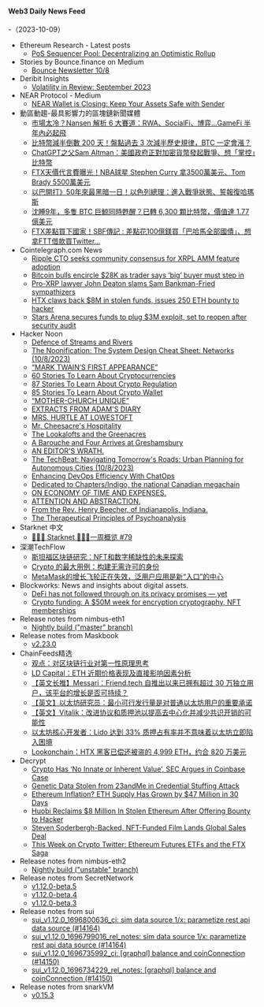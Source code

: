 #### Web3 Daily News Feed
-（2023-10-09）

- Ethereum Research - Latest posts
  - [PoS Sequencer Pool: Decentralizing an Optimistic Rollup](https://ethresear.ch/t/pos-sequencer-pool-decentralizing-an-optimistic-rollup/16760/13)
- Stories by Bounce.finance on Medium
  - [Bounce Newsletter 10/8](https://bouncefinance.medium.com/bounce-newsletter-10-8-322fc5f26b33?source=rss-74b4e5aa79f6------2)
- Deribit Insights
  - [Volatility in Review: September 2023](https://insights.deribit.com/industry/volatility-in-review-september-2023/)
- NEAR Protocol - Medium
  - [NEAR Wallet is Closing: Keep Your Assets Safe with Sender](https://medium.com/nearprotocol/near-wallet-is-closing-keep-your-assets-safe-with-sender-0d796be4a60a?source=rss----1128a53be4a7---4)
- 動區動趨-最具影響力的區塊鏈新聞媒體
  - [市場太冷？Nansen 解析 6 大賽道：RWA、SocialFi、博弈…GameFi 半年內必起飛](https://www.blocktempo.com/below-are-6-themes-alex-svanevik-thinks-will-play-a-role-in-the-next-cycle/)
  - [比特幣減半倒數 200 天！盤點過去 3 次減半歷史規律，BTC 一定會漲？](https://www.blocktempo.com/bitcoins-halving-countdown-is-less-than-200-days-away/)
  - [ChatGPT之父Sam Altman：美國政府正對加密貨幣發起戰爭、想「掌控」比特幣](https://www.blocktempo.com/sam-altman-the-u-s-government-is-waging-war-on-crypto/)
  - [FTX天價代言費曝光！NBA球星 Stephen Curry 拿3500萬美元、Tom Brady 5500萬美元](https://www.blocktempo.com/nba-superstar-currys-sky-high-endorsement-fee-for-ftx-revealed-the-big-short-authors-defense-of-sbf-backfires-facing-criticism/)
  - [以巴開打》50年來最黑暗一日！以色列總理：進入戰爭狀態、誓報復哈瑪斯](https://www.blocktempo.com/the-israel-palestinian-conflict-rekindles/)
  - [沈睡9年，多隻 BTC 巨鯨同時甦醒？已轉 6,300 顆比特幣，價值達 1.77 億美元](https://www.blocktempo.com/several-whales-collectively-transferred-btc-in-early-october/)
  - [FTX差點買下國家！SBF傳記 : 差點花100億鎂買「巴哈馬全部國債」、想拿FTT借款買Twitter…](https://www.blocktempo.com/sbf-wanted-to-spend-10-billion-dollars-to-buy-the-bahamas/)
- Cointelegraph.com News
  - [Ripple CTO seeks community consensus for XRPL AMM feature adoption](https://cointelegraph.com/news/ripple-cto-seeks-community-consensus-for-xrpl-amm-feature-adoption)
  - [Bitcoin bulls encircle $28K as trader says ‘big’ buyer must step in](https://cointelegraph.com/news/bitcoin-bulls-28k-trader-btc-price-big-buyer)
  - [Pro-XRP lawyer John Deaton slams Sam Bankman-Fried sympathizers](https://cointelegraph.com/news/pro-xrp-lawyer-john-deaton-slams-sam-bankman-fried-sympathizers)
  - [HTX claws back $8M in stolen funds, issues 250 ETH bounty to hacker](https://cointelegraph.com/news/htx-claws-back-stolen-funds-issues-250-eth-bounty)
  - [Stars Arena secures funds to plug $3M exploit, set to reopen after security audit](https://cointelegraph.com/news/stars-arena-secures-funds-to-plug-exploit)
- Hacker Noon
  - [Defence of Streams and Rivers](https://hackernoon.com/defence-of-streams-and-rivers?source=rss)
  - [The Noonification: The System Design Cheat Sheet: Networks (10/8/2023)](https://hackernoon.com/10-8-2023-noonification?source=rss)
  - [“MARK TWAIN’S FIRST APPEARANCE”](https://hackernoon.com/mark-twains-first-appearance?source=rss)
  - [60 Stories To Learn About Cryptocurrencies](https://hackernoon.com/60-stories-to-learn-about-cryptocurrencies?source=rss)
  - [87 Stories To Learn About Crypto Regulation](https://hackernoon.com/87-stories-to-learn-about-crypto-regulation?source=rss)
  - [85 Stories To Learn About Crypto Wallet](https://hackernoon.com/85-stories-to-learn-about-crypto-wallet?source=rss)
  - [“MOTHER-CHURCH UNIQUE”](https://hackernoon.com/mother-church-unique?source=rss)
  - [EXTRACTS FROM ADAM'S DIARY](https://hackernoon.com/extracts-from-adams-diary?source=rss)
  - [MRS. HURTLE AT LOWESTOFT](https://hackernoon.com/mrs-hurtle-at-lowestoft?source=rss)
  - [Mr. Cheesacre's Hospitality](https://hackernoon.com/mr-cheesacres-hospitality?source=rss)
  - [The Lookalofts and the Greenacres](https://hackernoon.com/the-lookalofts-and-the-greenacres?source=rss)
  - [A Barouche and Four Arrives at Greshamsbury](https://hackernoon.com/a-barouche-and-four-arrives-at-greshamsbury?source=rss)
  - [AN EDITOR'S WRATH.](https://hackernoon.com/an-editors-wrath?source=rss)
  - [The TechBeat: Navigating Tomorrow's Roads: Urban Planning for Autonomous Cities (10/8/2023)](https://hackernoon.com/10-8-2023-techbeat?source=rss)
  - [Enhancing DevOps Efficiency With ChatOps](https://hackernoon.com/enhancing-devops-efficiency-with-chatops?source=rss)
  - [Dedicated to Chapters/Indigo, the national Canadian megachain](https://hackernoon.com/dedicated-to-chaptersindigo-the-national-canadian-megachain?source=rss)
  - [ON ECONOMY OF TIME AND EXPENSES.](https://hackernoon.com/on-economy-of-time-and-expenses?source=rss)
  - [ATTENTION AND ABSTRACTION.](https://hackernoon.com/attention-and-abstraction?source=rss)
  - [From the Rev. Henry Beecher, of Indianapolis, Indiana.](https://hackernoon.com/from-the-rev-henry-beecher-of-indianapolis-indiana?source=rss)
  - [The Therapeutical Principles of Psychoanalysis](https://hackernoon.com/the-therapeutical-principles-of-psychoanalysis?source=rss)
- Starknet 中文
  - [👩🏽‍🚀 Starknet 👨🏽‍🚀一周概览 #79](https://starknetzh.substack.com/p/starknet-79-f40)
- 深潮TechFlow
  - [斯坦福区块链研究：NFT和数字稀缺性的未来探索](https://techflowpost.mirror.xyz/rR5L9xsYzfMHFLghs7vzfRwalIQuJqS_Jvej1hGAQDk)
  - [Crypto 的最大用例：构建无需许可的身份](https://techflowpost.mirror.xyz/9qd_snec9nUgDUMGneJ2oWxe5TzAKdfMtzHtfcObqWw)
  - [MetaMask的增长飞轮正在失效，泛用户应用是新“入口”的中心](https://techflowpost.mirror.xyz/iRxjG5XFWyp7cEdJ52FqY437Es6TDwk3tx0Vm4lZeXs)
- Blockworks: News and insights about digital assets.
  - [DeFi has not followed through on its privacy promises — yet](https://blockworks.co/news/privacy-defi-zero-knowledge-proof-regulators)
  - [Crypto funding: A $50M week for encryption cryptography, NFT memberships](https://blockworks.co/news/funding-cryptography-nft-memberships-perpetual-exchanges)
- Release notes from nimbus-eth1
  - [Nightly build ("master" branch)](https://github.com/status-im/nimbus-eth1/releases/tag/nightly)
- Release notes from Maskbook
  - [v2.23.0](https://github.com/DimensionDev/Maskbook/releases/tag/v2.23.0)
- ChainFeeds精选
  - [观点：对区块链行业对第一性原理思考](https://twitter.com/hiCaptainZ/status/1710549383958450487)
  - [LD Capital：ETH 近期价格表现及直接影响因素分析](https://ld-capital.medium.com/eth%E8%BF%91%E6%9C%9F%E4%BB%B7%E6%A0%BC%E8%A1%A8%E7%8E%B0%E5%8F%8A%E7%9B%B4%E6%8E%A5%E5%BD%B1%E5%93%8D%E5%9B%A0%E7%B4%A0%E5%88%86%E6%9E%90-e80acfc9b08f)
  - [【英文长推】Messari：Friend.tech 自推出以来已拥有超过 30 万独立用户，该平台的增长是否可持续？](https://twitter.com/0xallyzach/status/1710293876542427163)
  - [【英文】以太坊研究员：最小可行发行量是对普通以太坊用户的重要承诺](https://notes.ethereum.org/@anderselowsson/MinimumViableIssuance)
  - [【英文】Vitalik：改进协议和质押池以提高去中心化并减少共识开销的可能性](https://notes.ethereum.org/@vbuterin/staking_2023_10)
  - [以太坊核心开发者：Lido 达到 33% 质押占有率并不意味着以太坊立即陷入困境](https://twitter.com/econoar/status/1710778133266518326)
  - [Lookonchain：HTX 黑客已偿还被盗的 4,999 ETH，约合 820 万美元](https://twitter.com/lookonchain/status/1710650621018468487)
- Decrypt
  - [Crypto Has ‘No Innate or Inherent Value’, SEC Argues in Coinbase Case](https://decrypt.co/200625/crypto-has-no-innate-or-inherent-value-sec-argues-in-coinbase-case)
  - [Genetic Data Stolen from 23andMe in Credential Stuffing Attack](https://decrypt.co/200618/23andme-genetic-data-theft-ashkenazi-jewish-chinese-ancestry)
  - [Ethereum Inflation? ETH Supply Has Grown by $47 Million in 30 Days](https://decrypt.co/200520/ethereum-inflation-eth-supply-has-grown-by-47-million-in-30-days)
  - [Huobi Reclaims $8 Million In Stolen Ethereum After Offering Bounty to Hacker](https://decrypt.co/200604/huobi-reclaims-8-million-in-stolen-eth-after-offering-bounty-to-hacker)
  - [Steven Soderbergh-Backed, NFT-Funded Film Lands Global Sales Deal](https://decrypt.co/200521/steven-soderbergh-backed-nft-funded-film-lands-global-sales-deal)
  - [This Week on Crypto Twitter: Ethereum Futures ETFs and the FTX Saga](https://decrypt.co/200588/this-week-on-crypto-twitter-ethereum-futures-etf-ftx-saga-beeple)
- Release notes from nimbus-eth2
  - [Nightly build ("unstable" branch)](https://github.com/status-im/nimbus-eth2/releases/tag/nightly)
- Release notes from SecretNetwork
  - [v1.12.0-beta.5](https://github.com/scrtlabs/SecretNetwork/releases/tag/v1.12.0-beta.5)
  - [v1.12.0-beta.4](https://github.com/scrtlabs/SecretNetwork/releases/tag/v1.12.0-beta.4)
  - [v1.12.0-beta.3](https://github.com/scrtlabs/SecretNetwork/releases/tag/v1.12.0-beta.3)
- Release notes from sui
  - [sui_v1.12.0_1696800636_ci: sim data source 1/x: parametize rest api data source (#14164)](https://github.com/MystenLabs/sui/releases/tag/sui_v1.12.0_1696800636_ci)
  - [sui_v1.12.0_1696799016_rel_notes: sim data source 1/x: parametize rest api data source (#14164)](https://github.com/MystenLabs/sui/releases/tag/sui_v1.12.0_1696799016_rel_notes)
  - [sui_v1.12.0_1696735992_ci: [graphql] balance and coinConnection (#14150)](https://github.com/MystenLabs/sui/releases/tag/sui_v1.12.0_1696735992_ci)
  - [sui_v1.12.0_1696734229_rel_notes: [graphql] balance and coinConnection (#14150)](https://github.com/MystenLabs/sui/releases/tag/sui_v1.12.0_1696734229_rel_notes)
- Release notes from snarkVM
  - [v0.15.3](https://github.com/AleoHQ/snarkVM/releases/tag/v0.15.3)
